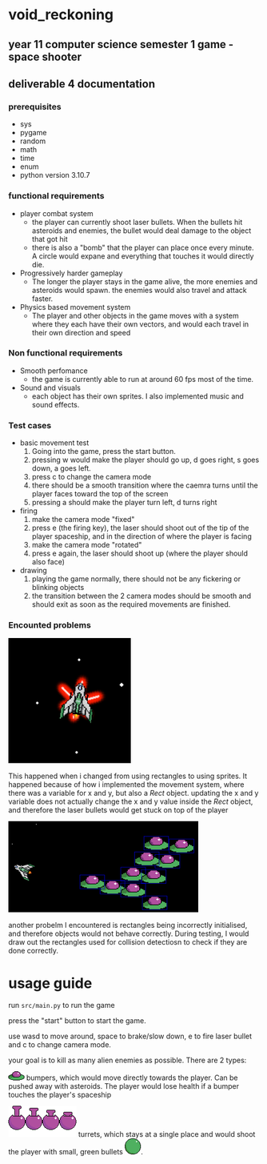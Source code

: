 # void_reckoning
## year 11 computer science semester 1 game - space shooter

## deliverable 4 documentation
### prerequisites
- sys
- pygame
- random
- math
- time
- enum
- python version 3.10.7
### functional requirements
- player combat system
    - the player can currently shoot laser bullets. When the bullets hit asteroids and enemies, the bullet would deal damage to the object that got hit
    - there is also a "bomb" that the player can place once every minute. A circle would expane and everything that touches it would directly die.
- Progressively harder gameplay
    - The longer the player stays in the game alive, the more enemies and asteroids would spawn. the enemies would also travel and attack faster.
- Physics based movement system
    - The player and other objects in the game moves with a system where they each have their own vectors, and would each travel in their own direction and speed

### Non functional requirements
- Smooth perfomance
    - the game is currently able to run at around 60 fps most of the time.
- Sound and visuals
    - each object has their own sprites. I also implemented music and sound effects.

### Test cases
- basic movement test
    1. Going into the game, press the start button.
    2. pressing w would make the player should go up, d goes right, s goes down, a goes left.
    3. press c to change the camera mode
    4. there should be a smooth transition where the caemra turns until the player faces toward the top of the screen
    5. pressing a should make the player turn left, d turns right
- firing
    1. make the camera mode "fixed"
    2. press e (the firing key), the laser should shoot out of the tip of the player spaceship, and in the direction of where the player is facing
    3. make the camera mode "rotated"
    4. press e again, the laser should shoot up (where the player should also face)
- drawing
    1. playing the game normally, there should not be any fickering or blinking objects
    2. the transition between the 2 camera modes should be smooth and should exit as soon as the required movements are finished.










### Encounted problems
![image of laser stuck ot the player](docs\debugging\problems_encountered\laser_stuck.png)

This happened when i changed from using rectangles to using sprites.
It happened because of how i implemented the movement system, where there was a variable for x and y, but also a *Rect* object. updating the x and y variable does not actually change the x and y value inside the *Rect* object, and therefore the laser bullets would get stuck on top of the player

![hit box test](docs\debugging\problems_encountered\hitbox_test.png)

another probelm I encountered is rectangles being incorrectly initialised, and therefore objects would not behave correctly. During testing, I would draw out the rectangles used for collision detectiosn to check if they are done correctly.

# usage guide
run ```src/main.py``` to run the game

press the "start" button to start the game.

use wasd to move around, space to brake/slow down, e to fire laser bullet and c to change camera mode.

your goal is to kill as many alien enemies as possible. There are 2 types:

![bumper](assets\images\bumper.png) bumpers, which would move directly towards the player. Can be pushed away with asteroids. The player would lose health if a bumper touches the player's spaceship

![turret](assets\images\turret.png) turrets, which stays at a single place and would shoot the player with small, green bullets ![turret bullets](assets\images\turret_bullet.png).
